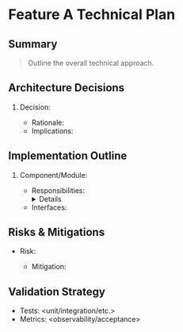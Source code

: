 # Feature A Technical Plan

## Summary

> Outline the overall technical approach.

## Architecture Decisions

1. Decision: <summary>
   - Rationale: <why>
   - Implications: <impact>

## Implementation Outline

1. Component/Module: <name>
   - Responsibilities: <details>
   - Interfaces: <apis>

## Risks & Mitigations

- Risk: <description>
  - Mitigation: <strategy>

## Validation Strategy

- Tests: <unit/integration/etc.>
- Metrics: <observability/acceptance>
